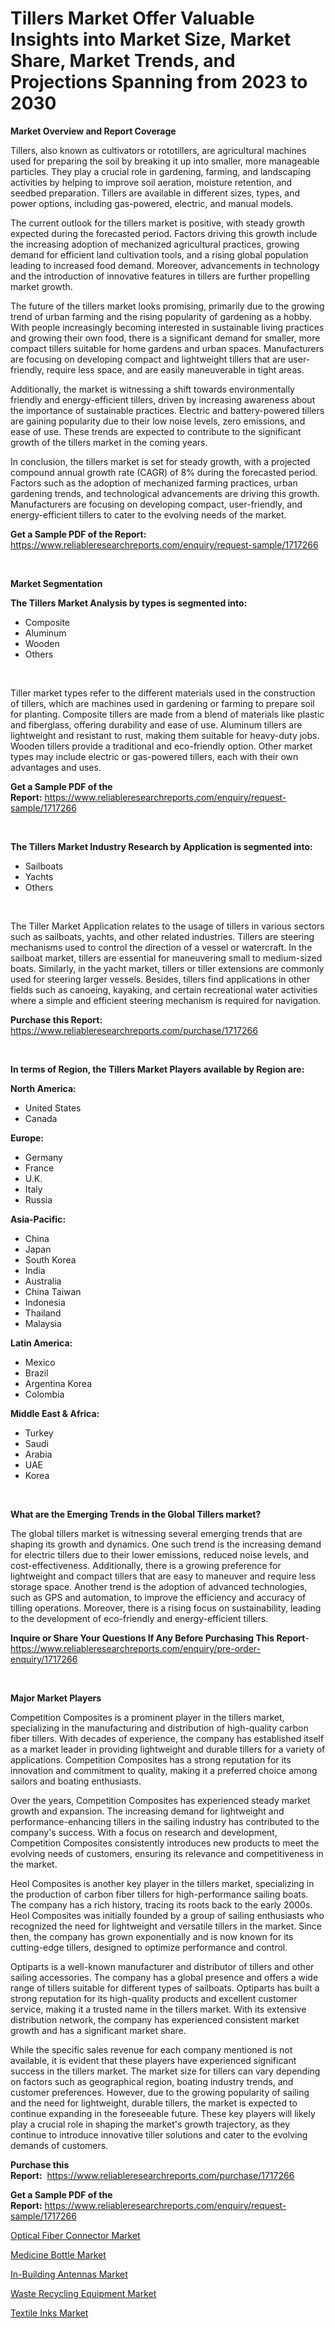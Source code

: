 <p><h1>Tillers Market Offer Valuable Insights into Market Size, Market Share, Market Trends, and Projections Spanning from 2023 to 2030</h1></p><p><strong>Market Overview and Report Coverage</strong></p>
<p><p>Tillers, also known as cultivators or rototillers, are agricultural machines used for preparing the soil by breaking it up into smaller, more manageable particles. They play a crucial role in gardening, farming, and landscaping activities by helping to improve soil aeration, moisture retention, and seedbed preparation. Tillers are available in different sizes, types, and power options, including gas-powered, electric, and manual models.</p><p>The current outlook for the tillers market is positive, with steady growth expected during the forecasted period. Factors driving this growth include the increasing adoption of mechanized agricultural practices, growing demand for efficient land cultivation tools, and a rising global population leading to increased food demand. Moreover, advancements in technology and the introduction of innovative features in tillers are further propelling market growth.</p><p>The future of the tillers market looks promising, primarily due to the growing trend of urban farming and the rising popularity of gardening as a hobby. With people increasingly becoming interested in sustainable living practices and growing their own food, there is a significant demand for smaller, more compact tillers suitable for home gardens and urban spaces. Manufacturers are focusing on developing compact and lightweight tillers that are user-friendly, require less space, and are easily maneuverable in tight areas.</p><p>Additionally, the market is witnessing a shift towards environmentally friendly and energy-efficient tillers, driven by increasing awareness about the importance of sustainable practices. Electric and battery-powered tillers are gaining popularity due to their low noise levels, zero emissions, and ease of use. These trends are expected to contribute to the significant growth of the tillers market in the coming years.</p><p>In conclusion, the tillers market is set for steady growth, with a projected compound annual growth rate (CAGR) of 8% during the forecasted period. Factors such as the adoption of mechanized farming practices, urban gardening trends, and technological advancements are driving this growth. Manufacturers are focusing on developing compact, user-friendly, and energy-efficient tillers to cater to the evolving needs of the market.</p></p>
<p><strong>Get a Sample PDF of the Report:</strong> <a href="https://www.reliableresearchreports.com/enquiry/request-sample/1717266">https://www.reliableresearchreports.com/enquiry/request-sample/1717266</a></p>
<p>&nbsp;</p>
<p><strong>Market Segmentation</strong></p>
<p><strong>The Tillers Market Analysis by types is segmented into:</strong></p>
<p><ul><li>Composite</li><li>Aluminum</li><li>Wooden</li><li>Others</li></ul></p>
<p>&nbsp;</p>
<p><p>Tiller market types refer to the different materials used in the construction of tillers, which are machines used in gardening or farming to prepare soil for planting. Composite tillers are made from a blend of materials like plastic and fiberglass, offering durability and ease of use. Aluminum tillers are lightweight and resistant to rust, making them suitable for heavy-duty jobs. Wooden tillers provide a traditional and eco-friendly option. Other market types may include electric or gas-powered tillers, each with their own advantages and uses.</p></p>
<p><strong>Get a Sample PDF of the Report:</strong>&nbsp;<a href="https://www.reliableresearchreports.com/enquiry/request-sample/1717266">https://www.reliableresearchreports.com/enquiry/request-sample/1717266</a></p>
<p>&nbsp;</p>
<p><strong>The Tillers Market Industry Research by Application is segmented into:</strong></p>
<p><ul><li>Sailboats</li><li>Yachts</li><li>Others</li></ul></p>
<p>&nbsp;</p>
<p><p>The Tiller Market Application relates to the usage of tillers in various sectors such as sailboats, yachts, and other related industries. Tillers are steering mechanisms used to control the direction of a vessel or watercraft. In the sailboat market, tillers are essential for maneuvering small to medium-sized boats. Similarly, in the yacht market, tillers or tiller extensions are commonly used for steering larger vessels. Besides, tillers find applications in other fields such as canoeing, kayaking, and certain recreational water activities where a simple and efficient steering mechanism is required for navigation.</p></p>
<p><strong>Purchase this Report:</strong>&nbsp; <a href="https://www.reliableresearchreports.com/purchase/1717266">https://www.reliableresearchreports.com/purchase/1717266</a></p>
<p>&nbsp;</p>
<p><strong>In terms of Region, the Tillers Market Players available by Region are:</strong></p>
<p>
    <p> <strong> North America: </strong>
        <ul>
            <li>United States</li>
            <li>Canada</li>
        </ul>
        </p> 
    <p> <strong> Europe: </strong>
        <ul>
            <li>Germany</li>
            <li>France</li>
            <li>U.K.</li>
            <li>Italy</li>
            <li>Russia</li>
        </ul>
        </p> 
    <p> <strong> Asia-Pacific: </strong>
        <ul>
            <li>China</li>
            <li>Japan</li>
            <li>South Korea</li>
            <li>India</li>
            <li>Australia</li>
            <li>China Taiwan</li>
            <li>Indonesia</li>
            <li>Thailand</li>
            <li>Malaysia</li>
        </ul>
        </p> 
    <p> <strong> Latin America: </strong>
        <ul>
            <li>Mexico</li>
            <li>Brazil</li>
            <li>Argentina Korea</li>
            <li>Colombia</li>
        </ul>
        </p> 
    <p> <strong> Middle East & Africa: </strong>
        <ul>
            <li>Turkey</li>
            <li>Saudi</li>
            <li>Arabia</li>
            <li>UAE</li>
            <li>Korea</li>
        </ul>
    </p>
    </p>
<p>&nbsp;</p>
<p><strong>What are the Emerging Trends in the Global Tillers market?</strong></p>
<p><p>The global tillers market is witnessing several emerging trends that are shaping its growth and dynamics. One such trend is the increasing demand for electric tillers due to their lower emissions, reduced noise levels, and cost-effectiveness. Additionally, there is a growing preference for lightweight and compact tillers that are easy to maneuver and require less storage space. Another trend is the adoption of advanced technologies, such as GPS and automation, to improve the efficiency and accuracy of tilling operations. Moreover, there is a rising focus on sustainability, leading to the development of eco-friendly and energy-efficient tillers.</p></p>
<p><strong>Inquire or Share Your Questions If Any Before Purchasing This Report</strong>- <a href="https://www.reliableresearchreports.com/enquiry/pre-order-enquiry/1717266">https://www.reliableresearchreports.com/enquiry/pre-order-enquiry/1717266</a></p>
<p>&nbsp;</p>
<p><strong>Major Market Players</strong></p>
<p><p>Competition Composites is a prominent player in the tillers market, specializing in the manufacturing and distribution of high-quality carbon fiber tillers. With decades of experience, the company has established itself as a market leader in providing lightweight and durable tillers for a variety of applications. Competition Composites has a strong reputation for its innovation and commitment to quality, making it a preferred choice among sailors and boating enthusiasts.</p><p>Over the years, Competition Composites has experienced steady market growth and expansion. The increasing demand for lightweight and performance-enhancing tillers in the sailing industry has contributed to the company's success. With a focus on research and development, Competition Composites consistently introduces new products to meet the evolving needs of customers, ensuring its relevance and competitiveness in the market.</p><p>Heol Composites is another key player in the tillers market, specializing in the production of carbon fiber tillers for high-performance sailing boats. The company has a rich history, tracing its roots back to the early 2000s. Heol Composites was initially founded by a group of sailing enthusiasts who recognized the need for lightweight and versatile tillers in the market. Since then, the company has grown exponentially and is now known for its cutting-edge tillers, designed to optimize performance and control.</p><p>Optiparts is a well-known manufacturer and distributor of tillers and other sailing accessories. The company has a global presence and offers a wide range of tillers suitable for different types of sailboats. Optiparts has built a strong reputation for its high-quality products and excellent customer service, making it a trusted name in the tillers market. With its extensive distribution network, the company has experienced consistent market growth and has a significant market share.</p><p>While the specific sales revenue for each company mentioned is not available, it is evident that these players have experienced significant success in the tillers market. The market size for tillers can vary depending on factors such as geographical region, boating industry trends, and customer preferences. However, due to the growing popularity of sailing and the need for lightweight, durable tillers, the market is expected to continue expanding in the foreseeable future. These key players will likely play a crucial role in shaping the market's growth trajectory, as they continue to introduce innovative tiller solutions and cater to the evolving demands of customers.</p></p>
<p><strong>Purchase this Report:</strong>&nbsp;&nbsp;<a href="https://www.reliableresearchreports.com/purchase/1717266">https://www.reliableresearchreports.com/purchase/1717266</a></p>
<p></p>
<p><strong>Get a Sample PDF of the Report:</strong>&nbsp;<a href="https://www.reliableresearchreports.com/enquiry/request-sample/1717266">https://www.reliableresearchreports.com/enquiry/request-sample/1717266</a></p>
<p><p><a href="https://github.com/amonskiyk/Market-Research-Report-List-1/blob/main/optical-fiber-connector-market.md">Optical Fiber Connector Market</a></p><p><a href="https://medium.com/@adeafrashri2022/medicine-bottle-market-research-report-its-history-and-forecast-2023-to-2030-c7a0966b712c">Medicine Bottle Market</a></p><p><a href="https://github.com/gaydyna/Market-Research-Report-List-1/blob/main/in-building-antennas-market.md">In-Building Antennas Market</a></p><p><a href="https://www.linkedin.com/pulse/waste-recycling-equipment-market-research-report-unlocks-analysis/">Waste Recycling Equipment Market</a></p><p><a href="https://medium.com/@yjwzfixtb68151/textile-inks-market-comprehensive-assessment-by-type-application-and-geography-cd16faaa280e">Textile Inks Market</a></p></p>